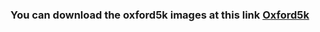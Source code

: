### You can download the oxford5k images at this link [Oxford5k](https://www.robots.ox.ac.uk/~vgg/data/oxbuildings/oxbuild_images.tgz)
